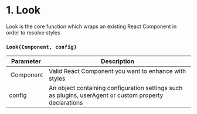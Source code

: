 # 1. Look
Look is the core function which wraps an existing React Component in order to resolve styles

### `Look(Component, config)`
| Parameter | Description |
| --------- | ----------- |
| Component | Valid React Component you want to enhance with styles |
| config    | An object containing configuration settings such as plugins, userAgent or custom property declarations |